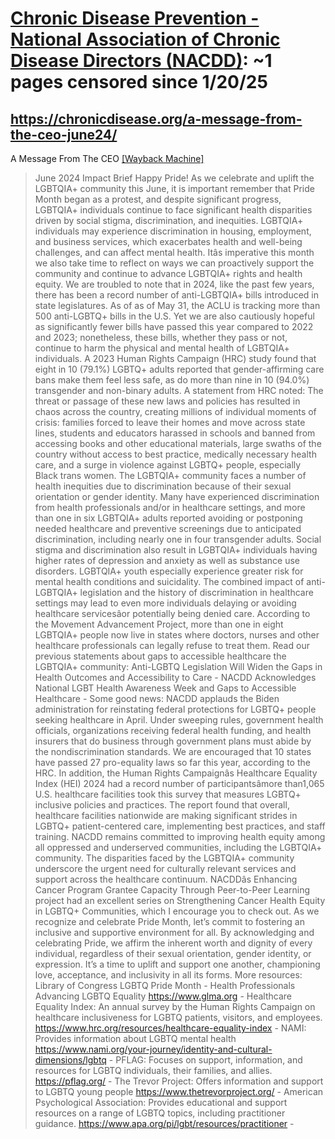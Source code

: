 



# [Chronic Disease Prevention - National Association of Chronic Disease Directors (NACDD)](chronicdisease.org): ~1 pages censored since 1/20/25

## https://chronicdisease.org/a-message-from-the-ceo-june24/


A Message From The CEO [[Wayback Machine]](https://web.archive.org/web/20240000000000*/https://chronicdisease.org/a-message-from-the-ceo-june24/)

> June 2024 Impact Brief Happy Pride! As we celebrate and uplift the LGBTQIA+ community this June, it is important remember that Pride Month began as a protest, and despite significant progress, LGBTQIA+ individuals continue to face significant health disparities driven by social stigma, discrimination, and inequities. LGBTQIA+ individuals may experience discrimination in housing, employment, and business services, which exacerbates health and well-being challenges, and can affect mental health. Itâs imperative this month we also take time to reflect on ways we can proactively support the community and continue to advance LGBTQIA+ rights and health equity. We are troubled to note that in 2024, like the past few years, there has been a record number of anti-LGBTQIA+ bills introduced in state legislatures. As of as of May 31, the ACLU is tracking more than 500 anti-LGBTQ+ bills in the U.S. Yet we are also cautiously hopeful as significantly fewer bills have passed this year compared to 2022 and 2023; nonetheless, these bills, whether they pass or not, continue to harm the physical and mental health of LGBTQIA+ individuals. A 2023 Human Rights Campaign (HRC) study found that eight in 10 (79.1%) LGBTQ+ adults reported that gender-affirming care bans make them feel less safe, as do more than nine in 10 (94.0%) transgender and non-binary adults. A statement from HRC noted: The threat or passage of these new laws and policies has resulted in chaos across the country, creating millions of individual moments of crisis: families forced to leave their homes and move across state lines, students and educators harassed in schools and banned from accessing books and other educational materials, large swaths of the country without access to best practice, medically necessary health care, and a surge in violence against LGBTQ+ people, especially Black trans women. The LGBTQIA+ community faces a number of health inequities due to discrimination because of their sexual orientation or gender identity. Many have experienced discrimination from health professionals and/or in healthcare settings, and more than one in six LGBTQIA+ adults reported avoiding or postponing needed healthcare and preventive screenings due to anticipated discrimination, including nearly one in four transgender adults. Social stigma and discrimination also result in LGBTQIA+ individuals having higher rates of depression and anxiety as well as substance use disorders. LGBTQIA+ youth especially experience greater risk for mental health conditions and suicidality. The combined impact of anti-LGBTQIA+ legislation and the history of discrimination in healthcare settings may lead to even more individuals delaying or avoiding healthcare servicesâor potentially being denied care. According to the Movement Advancement Project, more than one in eight LGBTQIA+ people now live in states where doctors, nurses and other healthcare professionals can legally refuse to treat them. Read our previous statements about gaps to accessible healthcare the LGBTQIA+ community: Anti-LGBTQ Legislation Will Widen the Gaps in Health Outcomes and Accessibility to Care - NACDD Acknowledges National LGBT Health Awareness Week and Gaps to Accessible Healthcare - Some good news: NACDD applauds the Biden administration for reinstating federal protections for LGBTQ+ people seeking healthcare in April. Under sweeping rules, government health officials, organizations receiving federal health funding, and health insurers that do business through government plans must abide by the nondiscrimination standards. We are encouraged that 10 states have passed 27 pro-equality laws so far this year, according to the HRC. In addition, the Human Rights Campaignâs Healthcare Equality Index (HEI) 2024 had a record number of participantsâmore than1,065 U.S. healthcare facilities took this survey that measures LGBTQ+ inclusive policies and practices. The report found that overall, healthcare facilities nationwide are making significant strides in LGBTQ+ patient-centered care, implementing best practices, and staff training. NACDD remains committed to improving health equity among all oppressed and underserved communities, including the LGBTQIA+ community. The disparities faced by the LGBTQIA+ community underscore the urgent need for culturally relevant services and support across the healthcare continuum. NACDDâs Enhancing Cancer Program Grantee Capacity Through Peer-to-Peer Learning project had an excellent series on Strengthening Cancer Health Equity in LGBTQ+ Communities, which I encourage you to check out. As we recognize and celebrate Pride Month, let’s commit to fostering an inclusive and supportive environment for all. By acknowledging and celebrating Pride, we affirm the inherent worth and dignity of every individual, regardless of their sexual orientation, gender identity, or expression. It’s a time to uplift and support one another, championing love, acceptance, and inclusivity in all its forms. More resources: Library of Congress LGBTQ Pride Month - Health Professionals Advancing LGBTQ Equality https://www.glma.org - Healthcare Equality Index: An annual survey by the Human Rights Campaign on healthcare inclusiveness for LGBTQ patients, visitors, and employees. https://www.hrc.org/resources/healthcare-equality-index - NAMI: Provides information about LGBTQ mental health https://www.nami.org/your-journey/identity-and-cultural-dimensions/lgbtq - PFLAG: Focuses on support, information, and resources for LGBTQ individuals, their families, and allies. https://pflag.org/ - The Trevor Project: Offers information and support to LGBTQ young people https://www.thetrevorproject.org/ - American Psychological Association: Provides educational and support resources on a range of LGBTQ topics, including practitioner guidance. https://www.apa.org/pi/lgbt/resources/practitioner -